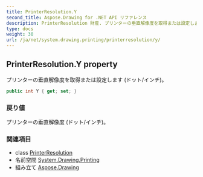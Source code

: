 ```yaml
---
title: PrinterResolution.Y
second_title: Aspose.Drawing for .NET API リファレンス
description: PrinterResolution 財産. プリンターの垂直解像度を取得または設定します ドット/インチ
type: docs
weight: 30
url: /ja/net/system.drawing.printing/printerresolution/y/
---
```

## PrinterResolution.Y property

プリンターの垂直解像度を取得または設定します (ドット/インチ)。

```csharp
public int Y { get; set; }
```

### 戻り値

プリンターの垂直解像度 (ドット/インチ)。

### 関連項目

* class [PrinterResolution](../)
* 名前空間 [System.Drawing.Printing](../../printerresolution/)
* 組み立て [Aspose.Drawing](../../../)


